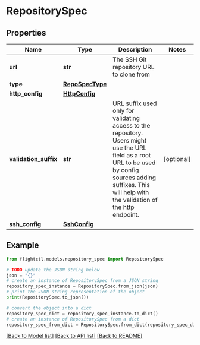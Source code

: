 # RepositorySpec


## Properties

Name | Type | Description | Notes
------------ | ------------- | ------------- | -------------
**url** | **str** | The SSH Git repository URL to clone from | 
**type** | [**RepoSpecType**](RepoSpecType.md) |  | 
**http_config** | [**HttpConfig**](HttpConfig.md) |  | 
**validation_suffix** | **str** | URL suffix used only for validating access to the repository. Users might use the URL field as a root URL to be used by config sources adding suffixes. This will help with the validation of the http endpoint. | [optional] 
**ssh_config** | [**SshConfig**](SshConfig.md) |  | 

## Example

```python
from flightctl.models.repository_spec import RepositorySpec

# TODO update the JSON string below
json = "{}"
# create an instance of RepositorySpec from a JSON string
repository_spec_instance = RepositorySpec.from_json(json)
# print the JSON string representation of the object
print(RepositorySpec.to_json())

# convert the object into a dict
repository_spec_dict = repository_spec_instance.to_dict()
# create an instance of RepositorySpec from a dict
repository_spec_from_dict = RepositorySpec.from_dict(repository_spec_dict)
```
[[Back to Model list]](../README.md#documentation-for-models) [[Back to API list]](../README.md#documentation-for-api-endpoints) [[Back to README]](../README.md)


